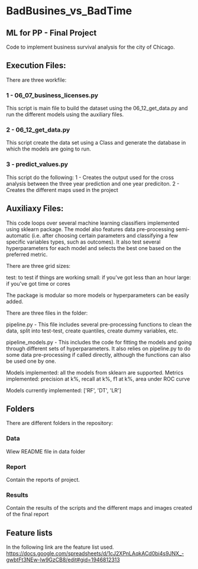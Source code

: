 # BadBusines_vs_BadTime
## ML for PP - Final Project

Code to implement business survival analysis for the city of Chicago.

## Execution Files:
There are three workfile:
### 1 - 06_07_business_licenses.py
This script is main file to build the dataset using the 06_12_get_data.py and run the different models using the auxiliary files.

### 2 - 06_12_get_data.py
This script create the data set using a Class and generate the database in which the models are going to run.

### 3 - predict_values.py
This script do the following:
1 - Creates the output used for the cross analysis between the three year prediction and one year prediciton.
2 - Creates the different maps used in the project

## Auxiliaxy Files:

This code loops over several machine learning classifiers implemented using sklearn package. The model also features data pre-processing semi-automatic (i.e. after choosing certain parameters and classifying a few specific variables types, such as outcomes). It also test several hyperparameters for each model and selects the best one based on the preferred metric.

There are three grid sizes:

test: to test if things are working small: if you've got less than an hour large: if you've got time or cores

The package is modular so more models or hyperparameters can be easily added.

There are three files in the folder:

pipeline.py - This file includes several pre-processing functions to clean the data, split into test-test, create quantiles, create dummy variables, etc.

pipeline_models.py - This includes the code for fitting the models and going through different sets of hyperparameters. It also relies on pipeline.py to do some data pre-processing if called directly, although the functions can also be used one by one.

Models implemented: all the models from sklearn are supported. Metrics implemented: precision at k%, recall at k%, f1 at k%, area under ROC curve

Models currently implemented: ['RF', 'DT', 'LR']

## Folders

There are different folders in the repository:

### Data
Wiew README file in data folder



### Report
Contain the reports of project.

### Results
Contain the results of the scripts and the different maps and images created of the final report

## Feature lists
In the following link are the feature list used.
https://docs.google.com/spreadsheets/d/1cJ2XPnLAqkACd0bi4s9JNX_-gwbtFt3NEw-lw9GzCB8/edit#gid=1946812313

